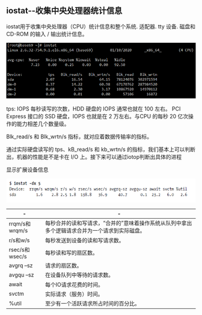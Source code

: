 ## iostat--收集中央处理器统计信息

iostat用于收集中央处理器（CPU）统计信息和整个系统. 适配器. tty 设备. 磁盘和 CD-ROM 的输入 / 输出统计信息。

![](assets/image114.png)

tps: IOPS 每秒读写的次数，HDD 硬盘的 IOPS 通常也就在 100 左右。 PCI Express 接口的 SSD 硬盘，IOPS 也就是在 2 万左右。与CPU 的每秒 20 亿次操作的能力相差几个数量级。

Blk_read/s 和 Blk_wrtn/s 指标，就对应着数据传输率的指标。

通过实际硬盘读写的 tps、kB_read/s 和 kb_wrtn/s 的指标，我们基本上可以判断出，机器的性能是不是卡在 I/O 上。接下来可以通过iotop判断出具体的进程



显示扩展设备信息

![](assets/f_6f5752047fa040731b77d6ba862fd5a5.png)

| -              | -                                                            |
| -------------- | ------------------------------------------------------------ |
| rrqm/s和wrqm/s | 每秒合并的读和写请求，“合并的”意味着操作系统从队列中拿出多个逻辑请求合并为一个请求到实际磁盘。 |
| r/s和w/s       | 每秒发送到设备的读和写请求数。                               |
| rsec/s和wsec/s | 每秒读和写的扇区数。                                         |
| avgrq –sz      | 请求的扇区数。                                               |
| avgqu –sz      | 在设备队列中等待的请求数。                                   |
| await          | 每个IO请求花费的时间。                                       |
| svctm          | 实际请求（服务）时间。                                       |
| %util          | 至少有一个活跃请求所占时间的百分比。                         |

